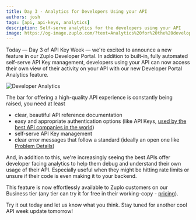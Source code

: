 ```yaml
---
title: Day 3 - Analytics for Developers Using your API
authors: josh
tags: [api, api-keys, analytics]
description: Self-serve analytics for the developers using your API
image: https://og-image.zuplo.com/?text=Analytics%20for%20the%20developers%20using%20your%20API
---
```


Today — Day 3 of API Key Week — we're excited to announce a new feature in our
Zuplo Developer Portal. In addition to built-in, fully automated self-serve API
Key management, developers using your API can now access their own view of their
activity on your API with our new Developer Portal Analytics feature.

![Developer Analytics](https://cdn.zuplo.com/assets/2bff833f-d1e7-4485-8efe-f3a0ab0096dc.png)

The bar for offering a high-quality API experience is constantly being raised,
you need at least

- clear, beautiful API reference documentation
- easy and appropriate authentication options (like API Keys, 
[used by the best API companies in the world](../2022-05-03-you-should-be-using-api-keys/index.md))
- self-serve API Key management
- clear error messages that follow a standard (ideally an open one like
  [Problem Details](../2023-04-11-the-power-of-problem-details/index.md))

And, in addition to this, we're increasingly seeing the best APIs offer
developer facing analytics to help them debug and understand their own usage of
their API. Especially useful when they might be hitting rate limits or unsure if
their code is even making it to your backend.

<YouTubeVideo url="https://www.youtube-nocookie.com/embed/vyOzlztHpnM" />

This feature is now effortlessly available to Zuplo customers on our Business
tier (any tier can try it for free in their working-copy -
[pricing](https://zuplo.com/pricing)).

Try it out today and let us know what you think. Stay tuned for another cool
API week update tomorrow!
